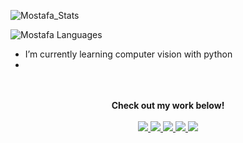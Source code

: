 
![Mostafa_Stats](https://github-readme-stats.vercel.app/api?username=seyed-mostafa&theme=radical&show_icons=true&count_private=true)

![Mostafa Languages](https://github-readme-stats.vercel.app/api/top-langs/?username=seyed-mostafa&layout=compact&theme=radical&show_icons=true&count_private=true)
<!-- 
### Github Streaks
![Abbas_Streaks](http://github-readme-streak-stats.herokuapp.com/?user=seyed-mostafa&theme=radical) -->





- I’m currently learning computer vision with python
- 


<p align="center">
  <br><br>
  <strong>Check out my work below!</strong>
  <br><br>
  <a href="https://badges.pufler.dev">
    <img src="https://badges.pufler.dev/visits/seyed-mostafa/puf17640?style=flat-square&color=black&logo=github&a=0">
  </a>
  <a href="https://badges.pufler.dev">
    <img src="https://badges.pufler.dev/years/seyed-mostafa?style=flat-square&color=black&logo=github&a=0">
  </a>
  <a href="https://badges.pufler.dev">
    <img src="https://badges.pufler.dev/repos/seyed-mostafa?style=flat-square&color=black&logo=github&a=0">
  </a>
  <a href="https://badges.pufler.dev">
    <img src="https://badges.pufler.dev/gists/seyed-mostafa?style=flat-square&color=black&logo=github&a=0">
  </a>
  <a href="https://badges.pufler.dev">
    <img src="https://badges.pufler.dev/commits/monthly/seyed-mostafa?style=flat-square&color=black&logo=github&a=0">
  </a>
</p>
